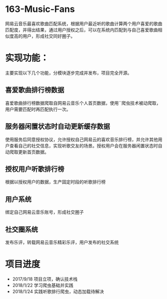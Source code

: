 # 163-Music-Fans
网易云音乐最喜欢歌曲匹配系统，根据用户最近听的歌曲计算两个用户喜爱的歌曲匹配度，并得出结果，通过用户授权之后，可以在系统内匹配到与自己喜爱歌曲相似度高的用户，形成社交同好圈子。

# 实现功能：
主要实现以下几个功能，分模块逐步完成并发布，项目完全开源。

## 喜爱歌曲排行榜数据
喜爱歌曲排行榜数据爬取自网易云音乐个人首页数据，使用``爬虫技术被动爬取，用户需要匹配时再匹配执行一次。

## 服务器闲置状态时自动更新缓存数据
使用服务后同意授权协议，允许授权自己网易云的喜欢音乐排行榜，并允许其他用户查看自己的社交信息，实现听歌交友的场景。授权用户会在服务器闲置状态时自动爬取更新首页数据。

## 授权用户听歌排行榜
根据以授权用户的数据，生产固定时段的听歌排行榜

## 用户系统
绑定自己网易云音乐账号，形成社交圈子

## 社交圈系统
发布乐评，转载网易云音乐精彩乐评，用户发布的社交系统

# 项目进度
- 2017/9/18 项目立项，确认技术栈
- 2018/1/22 学习爬虫基础并实践
- 2018/1/24 实践听歌排行爬虫，动态加载待解决


